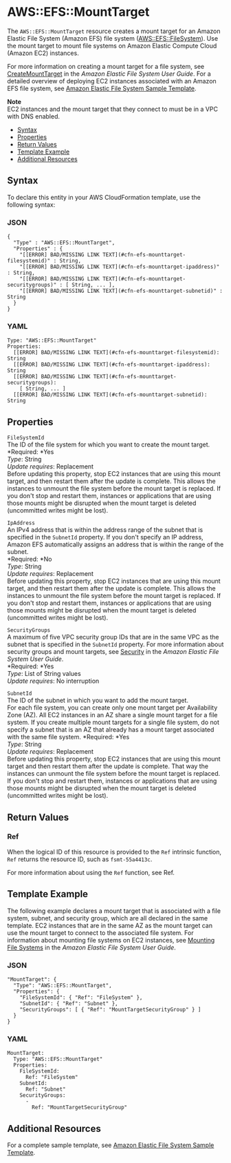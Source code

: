 # AWS::EFS::MountTarget<a name="aws-resource-efs-mounttarget"></a>

The `AWS::EFS::MountTarget` resource creates a mount target for an Amazon Elastic File System \(Amazon EFS\) file system \([AWS::EFS::FileSystem](aws-resource-efs-filesystem.md)\)\. Use the mount target to mount file systems on Amazon Elastic Compute Cloud \(Amazon EC2\) instances\.

For more information on creating a mount target for a file system, see [CreateMountTarget](http://docs.aws.amazon.com/efs/latest/ug/API_CreateMountTarget.html) in the *Amazon Elastic File System User Guide*\. For a detailed overview of deploying EC2 instances associated with an Amazon EFS file system, see [Amazon Elastic File System Sample Template](quickref-efs.md)\.

**Note**  
EC2 instances and the mount target that they connect to must be in a VPC with DNS enabled\.


+ [Syntax](#aws-resource-efs-mounttarget-syntax)
+ [Properties](#w3ab2c21c10d534c13)
+ [Return Values](#w3ab2c21c10d534c15)
+ [Template Example](#w3ab2c21c10d534c17)
+ [Additional Resources](#w3ab2c21c10d534c19)

## Syntax<a name="aws-resource-efs-mounttarget-syntax"></a>

To declare this entity in your AWS CloudFormation template, use the following syntax:

### JSON<a name="aws-resource-efs-mounttarget-syntax.json"></a>

```
{
  "Type" : "AWS::EFS::MountTarget",
  "Properties" : {
    "[[ERROR] BAD/MISSING LINK TEXT](#cfn-efs-mounttarget-filesystemid)" : String,
    "[[ERROR] BAD/MISSING LINK TEXT](#cfn-efs-mounttarget-ipaddress)" : String,
    "[[ERROR] BAD/MISSING LINK TEXT](#cfn-efs-mounttarget-securitygroups)" : [ String, ... ],
    "[[ERROR] BAD/MISSING LINK TEXT](#cfn-efs-mounttarget-subnetid)" : String
  }
}
```

### YAML<a name="aws-resource-efs-mounttarget-syntax.yaml"></a>

```
Type: "AWS::EFS::MountTarget"
Properties:
  [[ERROR] BAD/MISSING LINK TEXT](#cfn-efs-mounttarget-filesystemid): String
  [[ERROR] BAD/MISSING LINK TEXT](#cfn-efs-mounttarget-ipaddress): String
  [[ERROR] BAD/MISSING LINK TEXT](#cfn-efs-mounttarget-securitygroups):
    [ String, ... ]
  [[ERROR] BAD/MISSING LINK TEXT](#cfn-efs-mounttarget-subnetid): String
```

## Properties<a name="w3ab2c21c10d534c13"></a>

`FileSystemId`  
The ID of the file system for which you want to create the mount target\.  
*Required: *Yes  
*Type*: String  
*Update requires*: Replacement  
Before updating this property, stop EC2 instances that are using this mount target, and then restart them after the update is complete\. This allows the instances to unmount the file system before the mount target is replaced\. If you don't stop and restart them, instances or applications that are using those mounts might be disrupted when the mount target is deleted \(uncommitted writes might be lost\)\.

`IpAddress`  
An IPv4 address that is within the address range of the subnet that is specified in the `SubnetId` property\. If you don't specify an IP address, Amazon EFS automatically assigns an address that is within the range of the subnet\.  
*Required: *No  
*Type*: String  
*Update requires*: Replacement  
Before updating this property, stop EC2 instances that are using this mount target, and then restart them after the update is complete\. This allows the instances to unmount the file system before the mount target is replaced\. If you don't stop and restart them, instances or applications that are using those mounts might be disrupted when the mount target is deleted \(uncommitted writes might be lost\)\.

`SecurityGroups`  
A maximum of five VPC security group IDs that are in the same VPC as the subnet that is specified in the `SubnetId` property\. For more information about security groups and mount targets, see [Security](http://docs.aws.amazon.com/efs/latest/ug/security-considerations.html) in the *Amazon Elastic File System User Guide*\.  
*Required: *Yes  
*Type*: List of String values  
*Update requires*: No interruption

`SubnetId`  
The ID of the subnet in which you want to add the mount target\.  
For each file system, you can create only one mount target per Availability Zone \(AZ\)\. All EC2 instances in an AZ share a single mount target for a file system\. If you create multiple mount targets for a single file system, do not specify a subnet that is an AZ that already has a mount target associated with the same file system\.
*Required: *Yes  
*Type*: String  
*Update requires*: Replacement  
Before updating this property, stop EC2 instances that are using this mount target and then restart them after the update is complete\. That way the instances can unmount the file system before the mount target is replaced\. If you don't stop and restart them, instances or applications that are using those mounts might be disrupted when the mount target is deleted \(uncommitted writes might be lost\)\.

## Return Values<a name="w3ab2c21c10d534c15"></a>

### Ref<a name="w3ab2c21c10d534c15b2"></a>

When the logical ID of this resource is provided to the `Ref` intrinsic function, `Ref` returns the resource ID, such as `fsmt-55a4413c`\.

For more information about using the `Ref` function, see Ref\.

## Template Example<a name="w3ab2c21c10d534c17"></a>

The following example declares a mount target that is associated with a file system, subnet, and security group, which are all declared in the same template\. EC2 instances that are in the same AZ as the mount target can use the mount target to connect to the associated file system\. For information about mounting file systems on EC2 instances, see [Mounting File Systems](http://docs.aws.amazon.com/efs/latest/ug/mounting-fs.html) in the *Amazon Elastic File System User Guide*\.

### JSON<a name="aws-resource-efs-mounttarget-example.json"></a>

```
"MountTarget": {
  "Type": "AWS::EFS::MountTarget",
  "Properties": {
    "FileSystemId": { "Ref": "FileSystem" },
    "SubnetId": { "Ref": "Subnet" },
    "SecurityGroups": [ { "Ref": "MountTargetSecurityGroup" } ]        
  }
}
```

### YAML<a name="aws-resource-efs-mounttarget-example.yaml"></a>

```
MountTarget: 
  Type: "AWS::EFS::MountTarget"
  Properties: 
    FileSystemId: 
      Ref: "FileSystem"
    SubnetId: 
      Ref: "Subnet"
    SecurityGroups: 
      - 
        Ref: "MountTargetSecurityGroup"
```

## Additional Resources<a name="w3ab2c21c10d534c19"></a>

For a complete sample template, see [Amazon Elastic File System Sample Template](quickref-efs.md)\.